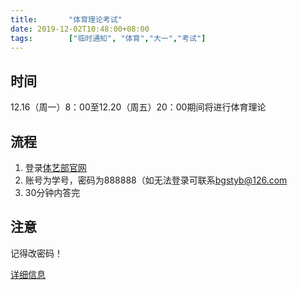 ```yaml
---
title:       "体育理论考试"
date: 2019-12-02T10:48:00+08:00
tags:        ["临时通知", "体育","大一","考试"]
---
```

## 时间

12.16（周一）8：00至12.20（周五）20：00期间将进行体育理论

## 流程

1. 登录[体艺部官网](http://tyjxgl.btbu.edu.cn/security/login.do;jsessionid=FB99F3C29E82CF146438F1B8FE15F6FD)
2. 账号为学号，密码为888888（如无法登录可联系[bgstyb@126.com](mailto:bgsty@126.com)
3. 30分钟内答完

## 注意

记得改密码！

[详细信息](http://sports.btbu.edu.cn/tzgg/162127.htm)